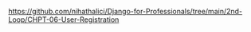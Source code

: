 https://github.com/nihathalici/Django-for-Professionals/tree/main/2nd-Loop/CHPT-06-User-Registration

